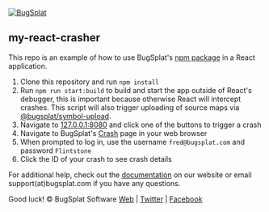 [![BugSplat](https://s3.amazonaws.com/bugsplat-public/npm/header.png)](https://www.bugsplat.com)
## my-react-crasher
This repo is an example of how to use BugSplat's [npm package](https://www.npmjs.com/package/bugsplat) in a React application.
1. Clone this repository and run `npm install`
2. Run `npm run start:build` to build and start the app outside of React's debugger, this is important because otherwise React will intercept crashes. This script will also trigger uploading of source maps via [@bugsplat/symbol-upload](https://www.npmjs.com/package/@bugsplat/symbol-upload).
3. Navigate to [127.0.0.1:8080](http://127.0.0.1:8080) and click one of the buttons to trigger a crash
4. Navigate to BugSplat's [Crash](https://app.bugsplat.com/v2/crashes?database=Fred&c0=appName&f0=CONTAINS&v0=my-react-crasher) page in your web browser
5. When prompted to log in, use the username `fred@bugsplat.com` and password `Flintstone`
6. Click the ID of your crash to see crash details

For additional help, check out the [documentation](http://www.bugsplat.com/docs/) on our website or email support(at)bugsplat.com if you have any questions.

Good luck!
© BugSplat Software
[Web](https://www.bugsplat.com) | [Twitter](https://twitter.com/BugSplatCo) | [Facebook](https://www.facebook.com/bugsplatsoftware/)